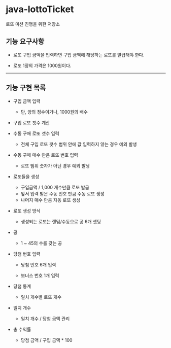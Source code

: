 # java-lottoTicket
로또 미션 진행을 위한 저장소

## 기능 요구사항

- 로또 구입 금액을 입력하면 구입 금액에 해당하는 로또를 발급해야 한다.

- 로또 1장의 가격은 1000원이다.

---

## 기능 구현 목록

- 구입 금액 입력

  - 단, 양의 정수이거나, 1000원의 배수
  
- 구입 로또 갯수 계산

- 수동 구매 로또 갯수 입력

  - 전체 구입 로또 갯수 범위 안에 값 입력하지 않는 경우 예외 발생

- 수동 구매 매수 만큼 로또 번호 입력
  
  - 로또 범위 숫자가 아닌 경우 예외 발생
  
- 로또들을 생성

  - 구입금액 / 1,000 개수만큼 로또 발급
  - 앞서 입력 받은 수동 번호 만큼 수동 로또 생성
  - 나머지 매수 만큼 자동 로또 생성
  
- 로또 생성 방식

  - 생성되는 로또는 랜덤/수동으로 공 6개 셋팅
  
- 공

  - 1 ~ 45의 수를 갖는 공
  
- 당첨 번호 입력

  - 당첨 번호 6개 입력
  
  - 보너스 번호 1개 입력
  
- 당첨 통계

  - 일치 개수별 로또 개수

- 일치 개수

  - 일치 개수 / 당첨 금액 관리
  
- 총 수익률

  - 당첨 금액 / 구입 금액 * 100